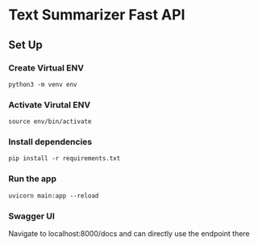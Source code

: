 # Text Summarizer Fast API 

## Set Up

### Create Virtual ENV
```python3 -m venv env```

### Activate Virutal ENV
```source env/bin/activate```
### Install dependencies
```pip install -r requirements.txt```
### Run the app
```uvicorn main:app --reload```

### Swagger UI
Navigate to localhost:8000/docs and can directly use the endpoint there
